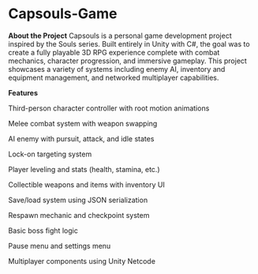 # Capsouls-Game

**About the Project**
Capsouls is a personal game development project inspired by the Souls series. Built entirely in Unity with C#, the goal was to create a fully playable 3D RPG experience complete with combat mechanics, character progression, and immersive gameplay. This project showcases a variety of systems including enemy AI, inventory and equipment management, and networked multiplayer capabilities.


**Features**

Third-person character controller with root motion animations

Melee combat system with weapon swapping

AI enemy with pursuit, attack, and idle states

Lock-on targeting system

Player leveling and stats (health, stamina, etc.)

Collectible weapons and items with inventory UI

Save/load system using JSON serialization

Respawn mechanic and checkpoint system

Basic boss fight logic

Pause menu and settings menu

Multiplayer components using Unity Netcode
